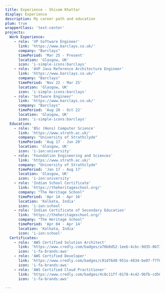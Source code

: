 ```yaml
---
title: Experience - Shivam Khattar
display: Experience
description: My career path and education
plum: true
wrapperClass: 'text-center'
projects:
  Work Experience:
    - role: 'VP Software Engineer'
      link: 'https://www.barclays.co.uk/'
      company: "Barclays"
      timePeriod: 'Mar 25 - Present'
      location: 'Glasgow, UK'
      icon: 'i-simple-icons:barclays'
    - role: 'AVP Java Reference Architecture Engineer'
      link: 'https://www.barclays.co.uk/'
      company: "Barclays"
      timePeriod: 'Nov 22 - Mar 25'
      location: 'Glasgow, UK'
      icon: 'i-simple-icons:barclays'
    - role: 'Software Engineer'
      link: 'https://www.barclays.co.uk/'
      company: "Barclays"
      timePeriod: 'Aug 20 - Oct 22'
      location: 'Glasgow, UK'
      icon: 'i-simple-icons:barclays'
  Education:
    - role: 'BSc (Hons) Computer Science'
      link: 'https://www.strath.ac.uk/'
      company: "University of Strathclyde"
      timePeriod: 'Aug 17 - Jun 20'
      location: 'Glasgow, UK'
      icon: 'i-ion:university'
    - role: 'Foundation Engineering and Sciences'
      link: 'https://www.strath.ac.uk/'
      company: "University of Strathclyde"
      timePeriod: 'Jan 17 - Aug 17'
      location: 'Glasgow, UK'
      icon: 'i-ion:university'
    - role: 'Indian School Certificate'
      link: 'https://theheritageschool.org/'
      company: "The Heritage School"
      timePeriod: 'Apr 14 - Apr 16'
      location: 'Kolkata, India'
      icon: 'i-ion:school'
    - role: 'Indian Certificate of Secondary Education'
      link: 'https://theheritageschool.org/'
      company: "The Heritage School"
      timePeriod: 'Apr 04 - Apr 14'
      location: 'Kolkata, India'
      icon: 'i-ion:school'
  Certificates:
    - role: 'AWS Certified Solution Architect'
      link: 'https://www.credly.com/badges/a76b8d52-1eeb-4cbc-9d35-067378fd74a9'
      icon: 'i-fa-brands:aws'
    - role: 'AWS Certified Developer'
      link: 'https://www.credly.com/badges/c91d76d8-951e-4834-be07-f7f0d6819d41'
      icon: 'i-fa-brands:aws'
    - role: 'AWS Certified Cloud Practitioner'
      link: 'https://www.credly.com/badges/4c8c11ff-0178-4c42-9bfb-cd56417b1a7e'
      icon: 'i-fa-brands:aws'

---
```


<!-- @layout-full-width -->

<ListExperiences :projects="frontmatter.projects" />
